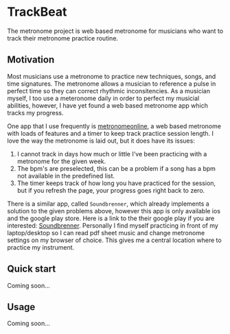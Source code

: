 # TrackBeat

The metronome project is web based metronome for musicians who want to track their metronome practice routine.

## Motivation

Most musicians use a metronome to practice new techniques, songs, and time signatures. The metronome allows a musician to reference a pulse in perfect time so they can correct rhythmic inconsitencies. As a musician myself, I too use a meteronome daily in order to perfect my musicial abilities, however, I have yet found a web based metronome app which tracks my progress.

One app that I use frequently is [metronomeonline](https://www.metronomeonline.com/), a web based metronome with loads of features and a timer to keep track practice session length. I love the way the metronome is laid out, but it does have its issues:

1. I cannot track in days how much or little I've been practicing with a metronome for the given week.
2. The bpm's are preselected, this can be a problem if a song has a bpm not available in the predefined list.
3. The timer keeps track of how long you have practiced for the session, but if you refresh the page, your progress goes right back to zero.

There is a similar app, called `Soundbrenner`, which already implements a solution to the given problems above, however this app is only available ios and the google play store. Here is a link to the their google play if you are interested: [Soundbrenner](https://play.google.com/store/apps/details?id=com.soundbrenner.pulse&hl=en_US). Personally I find myself practicing in front of my laptop/desktop so I can read pdf sheet music and change metronome settings on my browser of choice. This gives me a central location where to practice my instrument.

## Quick start

Coming soon...

## Usage

Coming soon...
